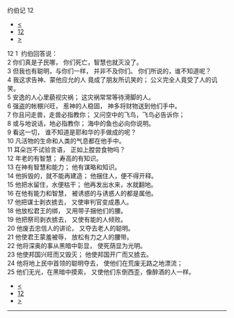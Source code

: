 ﻿





 约伯记 12




* [<](bible/JOB11.md)
* [12](bible/JOB.md)
* [>](bible/JOB13.md)



 
12 
1  约伯回答说：  
2 你们真是子民哪， 你们死亡，智慧也就灭没了。  
3 但我也有聪明，与你们一样， 并非不及你们。 你们所说的，谁不知道呢？  
4 我这求告神、蒙他应允的人 竟成了朋友所讥笑的； 公义完全人竟受了人的讥笑。  
5 安逸的人心里藐视灾祸； 这灾祸常常等待滑脚的人。  
6 强盗的帐棚兴旺， 惹神的人稳固， 神多将财物送到他们手中。     
7 你且问走兽，走兽必指教你； 又问空中的飞鸟，飞鸟必告诉你；  
8 或与地说话，地必指教你； 海中的鱼也必向你说明。  
9 看这一切， 谁不知道是耶和华的手做成的呢？  
10 凡活物的生命和人类的气息都在他手中。  
11 耳朵岂不试验言语， 正如上膛尝食物吗？  
12 年老的有智慧； 寿高的有知识。     
13 在神有智慧和能力； 他有谋略和知识。  
14 他拆毁的，就不能再建造； 他捆住人，便不得开释。  
15 他把水留住，水便枯干； 他再发出水来，水就翻地。  
16 在他有能力和智慧， 被诱惑的与诱惑人的都是属他。  
17 他把谋士剥衣掳去， 又使审判官变成愚人。  
18 他放松君王的绑， 又用带子捆他们的腰。  
19 他把祭司剥衣掳去， 又使有能的人倾败。  
20 他废去忠信人的讲论， 又夺去老人的聪明。  
21 他使君王蒙羞被辱， 放松有力之人的腰带。  
22 他将深奥的事从黑暗中彰显， 使死荫显为光明。  
23 他使邦国兴旺而又毁灭； 他使邦国开广而又掳去。  
24 他将地上民中首领的聪明夺去， 使他们在荒废无路之地漂流；  
25 他们无光，在黑暗中摸索， 又使他们东倒西歪，像醉酒的人一样。 
* [<](bible/JOB11.md)
* [12](bible/JOB.md)
* [>](bible/JOB13.md)





---









